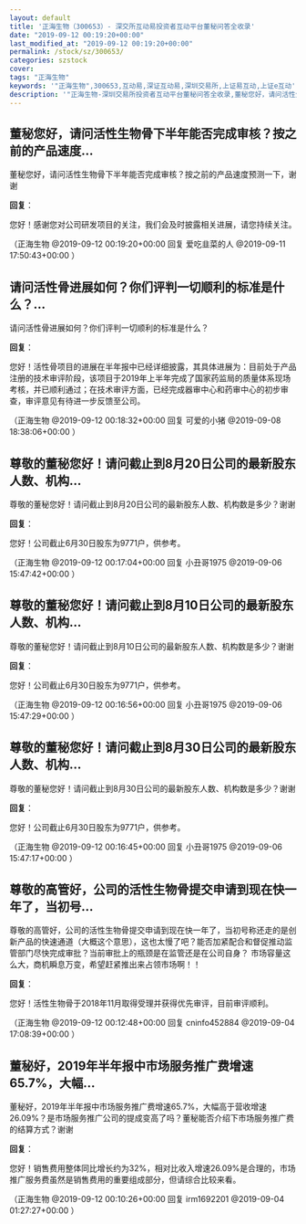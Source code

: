 ```yaml
---
layout: default
title: '正海生物（300653）- 深交所互动易投资者互动平台董秘问答全收录'
date: "2019-09-12 00:19:20+00:00"
last_modified_at: "2019-09-12 00:19:20+00:00"
permalink: /stock/sz/300653/
categories: szstock
cover: 
tags: "正海生物"
keywords: '"正海生物",300653,互动易,深证互动易,深圳交易所,上证易互动,上证e互动'
description: '"正海生物-深圳交易所投资者互动平台董秘问答全收录,董秘您好，请问活性生物骨下半年能否完成审核？按之前的产品速度预测一下，谢谢"'
---
```


## 董秘您好，请问活性生物骨下半年能否完成审核？按之前的产品速度...

董秘您好，请问活性生物骨下半年能否完成审核？按之前的产品速度预测一下，谢谢

**回复**：

您好！感谢您对公司研发项目的关注，我们会及时披露相关进展，请您持续关注。 

（正海生物  @2019-09-12 00:19:20+00:00 回复 爱吃韭菜的人  @2019-09-11 17:50:43+00:00 ）

## 请问活性骨进展如何？你们评判一切顺利的标准是什么？...

请问活性骨进展如何？你们评判一切顺利的标准是什么？

**回复**：

您好！活性骨项目的进展在半年报中已经详细披露，其具体进展为：目前处于产品注册的技术审评阶段，该项目于2019年上半年完成了国家药监局的质量体系现场考核，并已顺利通过；在技术审评方面，已经完成器审中心和药审中心的初步审查，审评意见有待进一步反馈至公司。 

（正海生物  @2019-09-12 00:18:32+00:00 回复 可爱的小猪  @2019-09-08 18:38:06+00:00 ）

## 尊敬的董秘您好！请问截止到8月20日公司的最新股东人数、机构...

尊敬的董秘您好！请问截止到8月20日公司的最新股东人数、机构数是多少？谢谢

**回复**：

您好！公司截止6月30日股东为9771户，供参考。 

（正海生物  @2019-09-12 00:17:04+00:00 回复 小丑哥1975  @2019-09-06 15:47:42+00:00 ）

## 尊敬的董秘您好！请问截止到8月10日公司的最新股东人数、机构...

尊敬的董秘您好！请问截止到8月10日公司的最新股东人数、机构数是多少？谢谢

**回复**：

您好！公司截止6月30日股东为9771户，供参考。 

（正海生物  @2019-09-12 00:16:56+00:00 回复 小丑哥1975  @2019-09-06 15:47:29+00:00 ）

## 尊敬的董秘您好！请问截止到8月30日公司的最新股东人数、机构...

尊敬的董秘您好！请问截止到8月30日公司的最新股东人数、机构数是多少？谢谢

**回复**：

您好！公司截止6月30日股东为9771户，供参考。 

（正海生物  @2019-09-12 00:16:45+00:00 回复 小丑哥1975  @2019-09-06 15:47:17+00:00 ）

## 尊敬的高管好，公司的活性生物骨提交申请到现在快一年了，当初号...

尊敬的高管好，公司的活性生物骨提交申请到现在快一年了，当初号称还走的是创新产品的快速通道（大概这个意思），这也太慢了吧？能否加紧配合和督促推动监管部门尽快完成审批？当前审批上的瓶颈是在监管还是在公司自身？
市场容量这么大，商机瞬息万变，希望赶紧推出来占领市场啊！！

**回复**：

您好！活性生物骨于2018年11月取得受理并获得优先审评，目前审评顺利。 

（正海生物  @2019-09-12 00:12:48+00:00 回复 cninfo452884  @2019-09-04 17:08:39+00:00 ）

## 董秘好，2019年半年报中市场服务推广费增速65.7%，大幅...

董秘好，2019年半年报中市场服务推广费增速65.7%，大幅高于营收增速26.09%？是市场服务推广公司的提成变高了吗？董秘能否介绍下市场服务推广费的结算方式？谢谢

**回复**：

您好！销售费用整体同比增长约为32%，相对比收入增速26.09%是合理的，市场推广服务费虽然是销售费用的重要组成部分，但请综合比较来看。 

（正海生物  @2019-09-12 00:10:26+00:00 回复 irm1692201  @2019-09-04 01:27:27+00:00 ）

